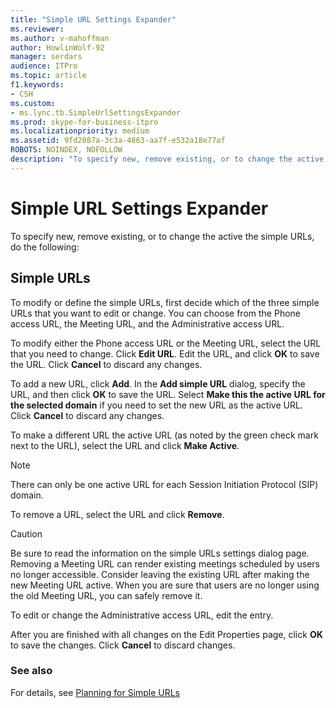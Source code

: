 ```yaml
---
title: "Simple URL Settings Expander"
ms.reviewer: 
ms.author: v-mahoffman
author: HowlinWolf-92
manager: serdars
audience: ITPro
ms.topic: article
f1.keywords:
- CSH
ms.custom:
- ms.lync.tb.SimpleUrlSettingsExpander
ms.prod: skype-for-business-itpro
ms.localizationpriority: medium
ms.assetid: 9fd2087a-3c3a-4863-aa7f-e532a18e77af
ROBOTS: NOINDEX, NOFOLLOW
description: "To specify new, remove existing, or to change the active the simple URLs, do the following:"
---
```


# Simple URL Settings Expander

To specify new, remove existing, or to change the active the simple URLs, do the following:

## Simple URLs

To modify or define the simple URLs, first decide which of the three simple URLs that you want to edit or change. You can choose from the Phone access URL, the Meeting URL, and the Administrative access URL.

To modify either the Phone access URL or the Meeting URL, select the URL that you need to change. Click **Edit URL**. Edit the URL, and click **OK** to save the URL. Click **Cancel** to discard any changes.

To add a new URL, click **Add**. In the **Add simple URL** dialog, specify the URL, and then click **OK** to save the URL. Select **Make this the active URL for the selected domain** if you need to set the new URL as the active URL. Click **Cancel** to discard any changes.

To make a different URL the active URL (as noted by the green check mark next to the URL), select the URL and click **Make Active**.

> [!NOTE]
> There can only be one active URL for each Session Initiation Protocol (SIP) domain.

To remove a URL, select the URL and click **Remove**.

> [!CAUTION]
> Be sure to read the information on the simple URLs settings dialog page. Removing a Meeting URL can render existing meetings scheduled by users no longer accessible. Consider leaving the existing URL after making the new Meeting URL active. When you are sure that users are no longer using the old Meeting URL, you can safely remove it.

To edit or change the Administrative access URL, edit the entry.

After you are finished with all changes on the Edit Properties page, click **OK** to save the changes. Click **Cancel** to discard changes.

###  See also

For details, see [Planning for Simple URLs](/previous-versions/office/lync-server-2013/lync-server-2013-planning-for-simple-urls)